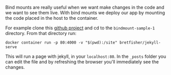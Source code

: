 Bind mounts are really useful when we want make changes in the code and we want to see them live. With bind mounts we deploy our app by mounting the code placed in the host to the container.

For example clone this [github project](https://github.com/BretFisher/udemy-docker-mastery) and cd to the `bindmount-sample-1` directory. From that directory run:

`docker container run -p 80:4000 -v "$(pwd):/site" bretfisher/jekyll-serve`

This will run a page with jekyll, in your `localhost:80`. In the `_posts` folder you can edit the file and by refreshing the browser you'll immediately see the changes.